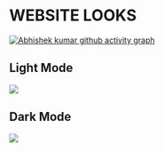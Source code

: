 # WEBSITE LOOKS

[![Abhishek kumar github activity graph](https://github-readme-activity-graph.vercel.app/graph?username=abhishekkumar177&bg_color=0f0f0f&color=e9e2e9&line=27ce51&point=eae6e6&area=true&hide_border=true)](https://github.com/abhishekkumar177/Interactive_Portfolio/github-readme-activity-graph)


## Light Mode

<img src = "https://media.licdn.com/dms/image/v2/D5622AQHGosHXzQD4-A/feedshare-shrink_2048_1536/B56ZkgQ5RUKEAw-/0/1757182925992?e=1760572800&v=beta&t=3-Rv71Ukjwhq4shRnJxUISFezC6_sOP49scMeF0_Ep4">

## Dark Mode

<img src = "https://media.licdn.com/dms/image/v2/D5622AQHcRmzaY_Nilw/feedshare-shrink_2048_1536/B56ZkgQ5RJHQAw-/0/1757182926082?e=1760572800&v=beta&t=i_kKonAt4eZfCTpJL1USe7ziYqIcRrUOxKoM0yX1uxo">
